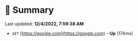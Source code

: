 # 📖 Summary
Last updated: **12/4/2022, 7:59:38 AM**

- `GET` [https://google.com](https://google.com) - **Up** (174ms)
